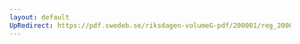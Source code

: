 ```yaml
---
layout: default
UpRedirect: https://pdf.swedeb.se/riksdagen-volumeG-pdf/200001/reg_200001/reg_200001_0127.pdf
---
```

